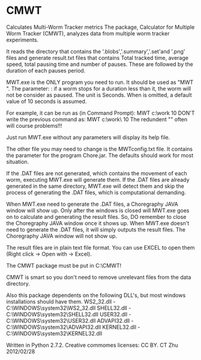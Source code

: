 # CMWT
Calculates Multi-Worm Tracker metrics
  The package, Calculator for Multiple Worm Tracker (CMWT), analyzes data from multiple worm tracker experiments.

   It reads the directory that contains the '.blobs','.summary','.set'and '.png' files and generate result.txt files that contains Total tracked time, average speed, total pausing time and number of pauses. These are followed by the duration of each pauses period.

   MWT.exe is the ONLY program you need to run. It should be used as "MWT <path> <time thershold>". The parameter: <time thershold>: if a worm stops for a duration less than it, the worm will not be consider as paused. The unit is Seconds.
   When <time thershold> is omitted, a default value of 10 seconds is assumed.

   For example, it can be run as (in Command Prompt):
	MWT c:\work 10
   DON'T write the previous command as:
	MWT c:\work\ 10
   The redundent "\" often will course problems!!!

   Just run MWT.exe without any parameters will display its help file.

   The other file you may need to change is the MWTconfig.txt file. It contains the parameter for the program Chore.jar. The defaults should work for most situation.

   If the .DAT files are not generated, which contains the movement of each worm, executing MWT.exe will generate them. If the .DAT files are already generated in the same directory, MWT.exe will detect them and skip the process of generating the .DAT files, which is computational demanding. 

   When MWT.exe need to generate the .DAT files, a Choregraphy JAVA window will show up. Only after the windows is closed will MWT.exe goes on to calculate and generating the result files. So, DO remember to close the Choregraphy JAVA window once it shows up.
   When MWT.exe doesn't need to generate the .DAT files, it will simply outputs the result files. The Choregraphy JAVA window will not show up.

   The result files are in plain text file format. You can use EXCEL to open them (Right click -> Open with -> Excel).
   
   The CMWT package must be put in C:\CMWT!
   
   CMWT is smart so you don't need to remove unrelevant files from the data directory.
   
   Also this package dependents on the following DLL's, but most windows installations should have them.
	WS2_32.dll - C:\WINDOWS\system32\WS2_32.dll
	SHELL32.dll - C:\WINDOWS\system32\SHELL32.dll
	USER32.dll - C:\WINDOWS\system32\USER32.dll
	ADVAPI32.dll - C:\WINDOWS\system32\ADVAPI32.dll
	KERNEL32.dll - C:\WINDOWS\system32\KERNEL32.dll


Written in Python 2.7.2. Creative commomes licenses: CC BY.
CT Zhu 2012/02/28

